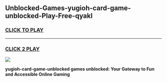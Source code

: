 
## Unblocked-Games-yugioh-card-game-unblocked-Play-Free-qyakl
<h3>
<a href="https://premium76.site?title=yugioh-card-game-unblocked&ref=09A">CLICK TO PLAY</a></h3>
<hr>

<h3>
<a href="https://premium76.site?title=yugioh-card-game-unblocked&ref=09A">CLICK 2 PLAY</a>
  
</h3>

<a href="https://premium76.site?title=yugioh-card-game-unblocked&ref=09A"><img src="https://clearcache.store/games.png"></a>


**yugioh-card-game-unblocked games unblocked: Your Gateway to Fun and Accessible Online Gaming**
